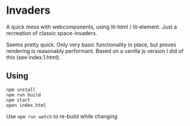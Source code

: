 # Invaders

A quick mess with webcomponents, using lit-html / lit-element. Just a recreation of classic space-invaders.

Seems pretty quick. Only very basic functionality in place, but proves rendering is reasonably performant. Based on a vanilla js version I did of this (see index.1.html).

## Using

```
npm install
npm run build
npm start
open index.html
```

Use `npm run watch` to re-build while changing

